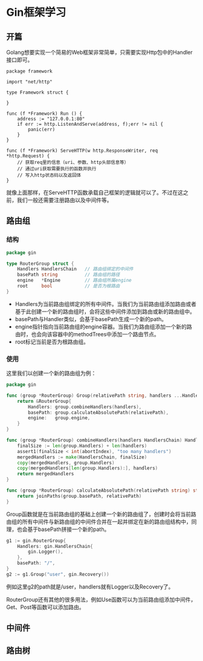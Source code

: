 # Gin框架学习

## 开篇
Golang想要实现一个简易的Web框架非常简单，只需要实现Http包中的Handler接口即可。
```golang
package framework

import "net/http"

type Framework struct {
	
}

func (f *Framework) Run () {
	address := "127.0.0.1:80"
	if err := http.ListenAndServe(address, f);err != nil {
		panic(err)
    }
}

func (f *Framework) ServeHTTP(w http.ResponseWriter, req *http.Request) {
	// 获取req里的信息（uri、参数、http头部信息等）
	// 通过uri获取需要执行的函数并执行
	// 写入http状态码以及返回体
}
```
就像上面那样，在ServeHTTP函数承载自己框架的逻辑就可以了。不过在这之前，我们一般还需要注册路由以及中间件等。

## 路由组

### 结构
```go
package gin

type RouterGroup struct {
    Handlers HandlersChain   // 路由组绑定的中间件
    basePath string          // 路由组的路径
    engine   *Engine         // 路由组所属engine
    root     bool            // 是否为根路由
}
```

* Handlers为当前路由组绑定的所有中间件。当我们为当前路由组添加路由或者基于此创建一个新的路由组时，会将这些中间件添加到路由或新的路由组中。
* basePath与Handler类似，会基于basePath生成一个新的path。
* engine指针指向当前路由组的engine容器。当我们为路由组添加一个新的路由时，也会向该容器中的methodTrees中添加一个路由节点。
* root标记当前是否为根路由组。

### 使用

这里我们以创建一个新的路由组为例：
```go
package gin 

func (group *RouterGroup) Group(relativePath string, handlers ...HandlerFunc) *RouterGroup {
    return &RouterGroup{
        Handlers: group.combineHandlers(handlers),
        basePath: group.calculateAbsolutePath(relativePath),
        engine:   group.engine,
    }
}

func (group *RouterGroup) combineHandlers(handlers HandlersChain) HandlersChain {
    finalSize := len(group.Handlers) + len(handlers)
    assert1(finalSize < int(abortIndex), "too many handlers")
    mergedHandlers := make(HandlersChain, finalSize)
    copy(mergedHandlers, group.Handlers)
    copy(mergedHandlers[len(group.Handlers):], handlers)
    return mergedHandlers
}

func (group *RouterGroup) calculateAbsolutePath(relativePath string) string {
    return joinPaths(group.basePath, relativePath)
}
```
Group函数就是在当前路由组的基础上创建一个新的路由组了，创建时会将当前路由组的所有中间件与新路由组的中间件合并在一起并绑定在新的路由组结构中，同理，也会基于basePath拼接一个新的path。
```go
g1 := gin.RouterGroup{
    Handlers: gin.HandlersChain{
        gin.Logger(),
    },
    basePath: "/",
}
g2 := g1.Group("user", gin.Recovery())
```
例如这里g2的path就是/user，handlers就有Logger以及Recovery了。

RouterGroup还有其他的很多用法，例如Use函数可以为当前路由组添加中间件，Get、Post等函数可以添加路由。

## 中间件

## 路由树
